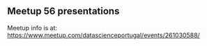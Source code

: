 ## Meetup 56 presentations

Meetup info is at: https://www.meetup.com/datascienceportugal/events/261030588/

